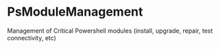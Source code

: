 # PsModuleManagement
 Management of Critical Powershell modules (install, upgrade, repair, test connectivity, etc)
